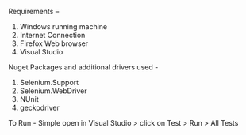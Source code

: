 ﻿Requirements – 
1)	Windows running machine 
2)	Internet Connection
3)	Firefox Web browser
4)	Visual Studio 

Nuget Packages and additional drivers used - 
1) Selenium.Support
2) Selenium.WebDriver
3) NUnit
4) geckodriver


To Run - 
Simple open in Visual Studio > click on Test > Run > All Tests
